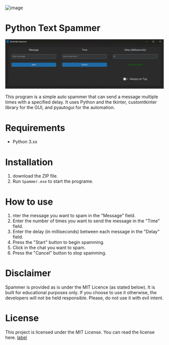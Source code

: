 ![image](https://github.com/tantaihaha4487/Python-Text-Spammer/blob/34f5463b4d810a58add873d4a8b0932aede73f9f/pics/Screenshot%202023-04-11%20174318.png)

# Python Text Spammer

![image](https://github.com/tantaihaha4487/Spam_Text/blob/1e0e1575a20237aea0df5941302a3b5ee763f2c8/pics/example.png)

This program is a simple auto spammer that can send a message multiple times with a specified delay. It uses Python and the tkinter, customtkinter library for the GUI, and pyautogui for the automation.

# Requirements
* Python 3.xx

# Installation
1. download the ZIP file. 
2. Run `Spammer.exe` to start the programe.

# How to use
1. nter the message you want to spam in the "Message" field.
2. Enter the number of times you want to send the message in the "Time" field.
3. Enter the delay (in milliseconds) between each message in the "Delay" field.
4. Press the "Start" button to begin spamming.
5. Click in the chat you want to spam.
6. Press the "Cancel" button to stop spamming.

# Disclaimer
Spammer is provided as is under the MIT Licence (as stated below). It is built for educational purposes only. If you choose to use it otherwise, the developers will not be held responsible. Please, do not use it with evil intent.

# License
This project is licensed under the MIT License. You can read the license here. [label](LICENSE)
